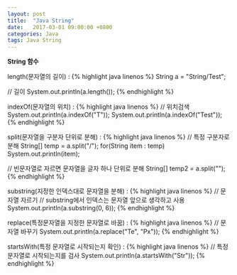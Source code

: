 ```yaml
---
layout: post
title:  "Java String"
date:   2017-03-01 09:00:00 +0800
categories: Java
tags: Java String
---
```

**String 함수**  

length(문자열의 길이) :
{% highlight java linenos %}
String a = "String/Test";

// 길이
System.out.println(a.length());
{% endhighlight %}


indexOf(문자열의 위치) :
{% highlight java linenos %}
// 위치검색
System.out.println(a.indexOf("T"));
System.out.println(a.indexOf("Test"));
{% endhighlight %}


split(문자열을 구분자 단위로 분해) :
{% highlight java linenos %}
// 특정 구분자로 분해
String[] temp = a.split("/");
for(String item : temp) System.out.println(item);

// 빈문자열로 자르면 문자열을 글자 하나 단위로 분해
String[] temp2 = a.split("");
{% endhighlight %}


substring(지정한 인덱스대로 문자열을 분해) :
{% highlight java linenos %}
// 문자열 자르기
// substring에서 인덱스는 문자열 앞으로 생각하고 사용
System.out.println(a.substring(0, 6));
{% endhighlight %}


replace(특정문자열을 지정한 문자열로 바꿈) :
{% highlight java linenos %}
// 문자열 바꾸기
System.out.println(a.replace("Te", "Px"));
{% endhighlight %}


startsWith(특정 문자열로 시작되는지 확인) :
{% highlight java linenos %}
// 특정 문자열로 시작되는지를 검사
System.out.println(a.startsWith("Str"));
{% endhighlight %}